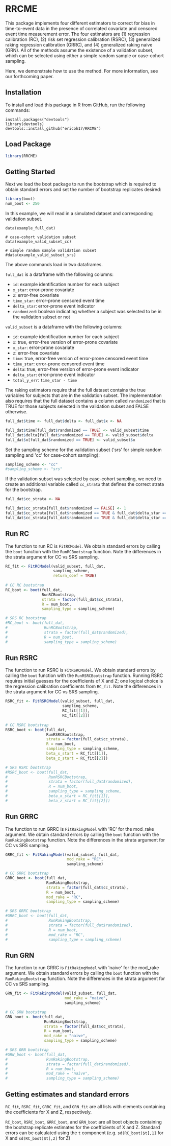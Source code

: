 
# RRCME

This package implements four different estimators to correct 
for bias in time-to-event data in the presence of correlated 
covariate and censored event time measurement error. The four 
estimators are (1) regression calibration (RC), 
(2) risk set regression calibration (RSRC),
(3) generalized raking regression calibration (GRRC), and 
(4) generalized raking naive (GRN). All of the methods assume the 
existence of a validation subset, which can be selected using
either a simple random sample or case-cohort sampling. 

Here, we demonstrate how to use the method. For more information, 
see our forthcoming paper. 

## Installation

To install and load this package in R from GitHub, run the following commands:
  
```{r}
install.packages("devtools")
library(devtools)
devtools::install_github("ericoh17/RRCME")
```

## Load Package
```R
library(RRCME)
```

## Getting Started

Next we load the boot package to run the bootstrap which
is required to obtain standard errors and set the 
number of bootstrap replicates desired:

```R
library(boot)
num_boot <- 250
``` 

In this example, we will read in a simulated dataset and
corresponding validation subset. 

```{r}
data(example_full_dat)

# case-cohort validation subset
data(example_valid_subset_cc)

# simple random sample validation subset
#data(example_valid_subset_srs)
```
The above commands load in two dataframes. 

`full_dat` is a dataframe with the following columns:

* `id`: example identification number for each subject
* `x_star`: error-prone covariate
* `z`: error-free covariate
* `time_star`: error-prone censored event time
* `delta_star`: error-prone event indicator
* `randomized`: boolean indicating whether a subject was selected to be 
in the validation subset or not

`valid_subset` is a dataframe with the following columns:

* `id`: example identification number for each subject
* `x`: true, error-free version of error-prone covariate
* `x_star`: error-prone covariate
* `z`: error-free covariate
* `time`: true, error-free version of error-prone censored event time
* `time_star`: error-prone censored event time
* `delta`: true, error-free version of error-prone event indicator
* `delta_star`: error-prone event indicator
* `total_y_err`: `time_star - time`

The raking estimators require that the full dataset contains the true
variables for subjects that are in the validation subset. The 
implementation also requires that the full dataset contains a column 
called `randomized` that is TRUE for those subjects selected in 
the validation subset and FALSE otherwise.

```R
full_dat$time <- full_dat$delta <- full_dat$x <- NA

full_dat$time[full_dat$randomized == TRUE] <- valid_subset$time
full_dat$delta[full_dat$randomized == TRUE] <- valid_subset$delta
full_dat$x[full_dat$randomized == TRUE] <- valid_subset$x
```

Set the sampling scheme for the validation subset
('srs' for simple random sampling and
'cc' for case-cohort sampling):

```R
sampling_scheme <- "cc"
#sampling_scheme <- "srs"
```

If the validation subset was selected by 
case-cohort sampling, we need to create an 
additional variable called `cc_strata` that
defines the correct strata for the bootstrap.

```R
full_dat$cc_strata <- NA

full_dat$cc_strata[full_dat$randomized == FALSE] <- 1
full_dat$cc_strata[full_dat$randomized == TRUE & full_dat$delta_star == 1] <- 2
full_dat$cc_strata[full_dat$randomized == TRUE & full_dat$delta_star == 0] <- 3
```

## Run RC

The function to run RC is `FitRCModel`. We obtain 
standard errors by calling the `boot` function with the 
`RunRCBootstrap` function. Note the differences in the
strata argument for CC vs SRS sampling.

```R
RC_fit <- FitRCModel(valid_subset, full_dat, 
                     sampling_scheme, 
                     return_coef = TRUE)
                     
# CC RC bootstrap
RC_boot <- boot(full_dat, 
                RunRCBootstrap, 
                strata = factor(full_dat$cc_strata), 
                R = num_boot,
                sampling_type = sampling_scheme)

# SRS RC bootstrap
#RC_boot <- boot(full_dat, 
#                RunRCBootstrap, 
#                strata = factor(full_dat$randomized), 
#                R = num_boot,
#                sampling_type = sampling_scheme)
```

## Run RSRC

The function to run RSRC is `FitRSRCModel`. 
We obtain standard errors by calling the `boot` function with the 
`RunRSRCBootstrap` function. Running RSRC requires initial guesses
for the coefficients of X and Z; one logical choice is 
the regression calibration coefficients from `RC_fit`. Note
the differences in the strata argument for CC vs SRS sampling.

```R
RSRC_fit <- FitRSRCModel(valid_subset, full_dat, 
                         sampling_scheme,
                         RC_fit[[1]], 
                         RC_fit[[2]])
                         
# CC RSRC bootstrap
RSRC_boot <- boot(full_dat, 
                  RunRSRCBootstrap,
                  strata = factor(full_dat$cc_strata), 
                  R = num_boot,
                  sampling_type = sampling_scheme,
                  beta_x_start = RC_fit[[1]], 
                  beta_z_start = RC_fit[[2]])

# SRS RSRC bootstrap
#RSRC_boot <- boot(full_dat, 
#                  RunRSRCBootstrap,
#                  strata = factor(full_dat$randomized), 
#                  R = num_boot,
#                  sampling_type = sampling_scheme,
#                  beta_x_start = RC_fit[[1]], 
#                  beta_z_start = RC_fit[[2]])
```

## Run GRRC

The function to run GRRC is `FitRakingModel` with 'RC' for the
mod_rake argument. We obtain standard errors by calling the 
`boot` function with the `RunRakingBootstrap` function. 
Note the differences in the strata argument for CC vs SRS sampling.

```R
GRRC_fit <- FitRakingModel(valid_subset, full_dat, 
                           mod_rake = "RC", 
                           sampling_scheme)

# CC GRRC bootstrap
GRRC_boot <- boot(full_dat, 
                  RunRakingBootstrap,
                  strata = factor(full_dat$cc_strata), 
                  R = num_boot,
                  mod_rake = "RC", 
                  sampling_type = sampling_scheme)

# SRS GRRC bootstrap
#GRRC_boot <- boot(full_dat, 
#                  RunRakingBootstrap,
#                  strata = factor(full_dat$randomized), 
#                  R = num_boot,
#                  mod_rake = "RC", 
#                  sampling_type = sampling_scheme)
```

## Run GRN

The function to run GRRC is `FitRakingModel` with 'naive' for the
mod_rake argument. We obtain standard errors by calling the 
`boot` function with the `RunRakingBootstrap` function. 
Note the differences in the strata argument for CC vs SRS sampling.

```R
GRN_fit <- FitRakingModel(valid_subset, full_dat, 
                          mod_rake = "naive", 
                          sampling_scheme)

# CC GRN bootstrap
GRN_boot <- boot(full_dat, 
                 RunRakingBootstrap,
                 strata = factor(full_dat$cc_strata), 
                 R = num_boot,
                 mod_rake = "naive", 
                 sampling_type = sampling_scheme)

# SRS GRN bootstrap
#GRN_boot <- boot(full_dat, 
#                 RunRakingBootstrap,
#                 strata = factor(full_dat$randomized), 
#                 R = num_boot,
#                 mod_rake = "naive", 
#                 sampling_type = sampling_scheme)
```

## Getting estimates and standard errors

`RC_fit`, `RSRC_fit`, `GRRC_fit`, and `GRN_fit` are all lists with elements containing 
the coefficients for X and Z, respectively. 

`RC_boot`, `RSRC_boot`, `GRRC_boot`, and `GRN_boot` are all boot objects containing 
the bootstrap replicate estimates for the coefficients of X and Z. Standard errors 
can be calculated using the `t` component (e.g. `sd(RC_boot)$t[,1]` for X and
`sd(RC_boot)$t[,2]` for Z)


